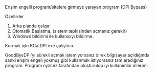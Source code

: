 Erişim engelli program/sitelere girmeye yarayan program (DPI Bypass)

Özellikler
1. Arka planda çalışır.
2. Otomatik Başlatma. (sistem tepkisinden açmanız gerekir)
3. Windows bildirimi ile kullanıcıyı bildirme.

Kurmak için KCatDPI.exe çalıştırın.

GoodByeDPI'yı sürekli açmak istemiyorsanız direk bilgisayar açıldığında sanki erişim engeli yokmuş gibi kullanmak istiyorsanız tam aradığınız program.
Program nyzcez tarafından oluşturuldu iyi kullanımlar dilerim.
